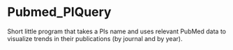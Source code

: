 # Pubmed_PIQuery
Short little program that takes a PIs name and uses relevant PubMed data to visualize trends in their publications (by journal and by year). 
